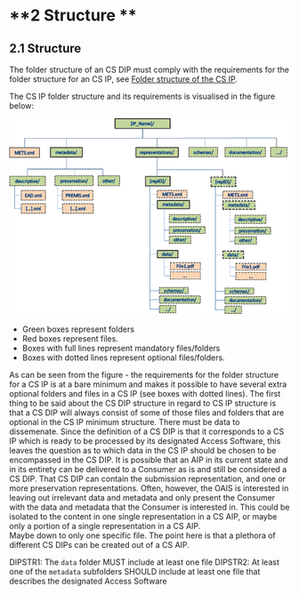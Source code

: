 # **​2 Structure **

## 2.1 Structure
The folder structure of an CS DIP must comply with the requirements for the folder structure for an CS IP, see [Folder structure of the CS IP](https://dilcisboard.github.io/E-ARK-CSIP/specification/implementation/structure/folders/).

The CS IP folder structure and its requirements is visualised in the figure below:

![IP Folder Structure](fig_8_cs_ip_struct.png)

- Green boxes represent folders
- Red boxes represent files. 
- Boxes with full lines represent mandatory files/folders
- Boxes with dotted lines represent optional files/folders. 

As can be seen from the figure - the requirements for the folder structure for a CS IP is at a bare minimum and makes it possible to have several extra optional folders and files in a CS IP (see boxes with dotted lines). 
The first thing to be said about the CS DIP structure in regard to CS IP structure is that a CS DIP will always consist of some of those files and folders that are optional in the CS IP minimum structure. 
There must be data to dissemenate. Since the definition of a CS DIP is that it corresponds to a CS IP which is ready to be processed by its designated Access Software, this leaves the question as to which data 
in the CS IP should be chosen to be encompassed in the CS DIP. It is possible that an AIP in its current state and in its entirety can be delivered to a Consumer as is and still be considered a CS DIP. 
That CS DIP can contain the submission representation, and one or more preservation representations. Often, however, the OAIS is interested in leaving out irrelevant data and metadata and only present the 
Consumer with the data and metadata that the Consumer is interested in. This could be isolated to the content in one single representation in a CS AIP, or maybe only a portion of a single representation in a CS AIP.     
Maybe down to only one specific file. The point here is that a plethora of different CS DIPs can be created out of a CS AIP. 


DIPSTR1: The `data` folder MUST include at least one file 
DIPSTR2: At least one of the `metadata` subfolders SHOULD include at least one file that describes the designated Access Software 


